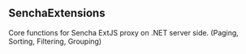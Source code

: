 ## SenchaExtensions

Core functions for Sencha ExtJS proxy on .NET server side. (Paging, Sorting, Filtering, Grouping)
